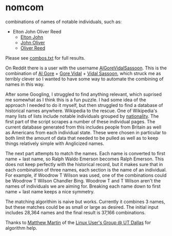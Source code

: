 nomcom
======

combinations of names of notable individuals, such as:

* Elton John Oliver Reed
  * [Elton John](http://en.wikipedia.org/wiki/Elton_John)
  * [John Oliver](http://en.wikipedia.org/wiki/John_Oliver)
  * [Oliver Reed](http://en.wikipedia.org/wiki/Oliver_Reed)

Please see [combos.txt](https://github.com/fisher-lebo/nomcom/blob/master/combos.txt) for full results.

On Reddit there is a user with the username [AlGoreVidalSassoon](http://reddit.com/u/AlGoreVidalSassoon). This is the combination of [Al Gore](http://en.wikipedia.org/wiki/Al_Gore) + [Gore Vidal](http://en.wikipedia.org/wiki/Gore_Vidal) + [Vidal Sassoon](http://en.wikipedia.org/wiki/Vidal_Sassoon), which struck me as terribly clever so I wanted to have some way to automate the combining of names in this way.

After some Googling, I struggled to find anything relevant, which suprised me somewhat as I think this is a fun puzzle. I had some idea of the approach I needed to do it myself, but then struggled to find a database of historical names anywhere. Wikipedia to the rescue. One of Wikipedia's many lists of lists include notable individuals grouped by [nationality](http://en.wikipedia.org/wiki/Lists_of_people_by_nationality). The first part of the script scrapes a number of these individual pages. The current database generated from this includes people from Britain as well as Americans from each individual state. These were chosen in particular to both limit the amount of data that needed to be pulled as well as to keep things relatively simple with Anglicized names.

The next part attempts to match the names. Each name is converted to first name + last name, so Ralph Waldo Emerson becomes Ralph Emerson. This does not keep perfectly with the historical record, but it makes sure that in each combination of three names, each section is the name of an individual. For example, if Woodrow T Wilson was used, one of the combinations could be Woodrow T Wilson Chandler Bing. Woodrow T and T Wilson aren't the names of individuals we are aiming for. Breaking each name down to first name + last name keeps a nice symmetry.

The matching algorithim is naive but works. Currently it combines 3 names, but these matches could be as small or large as desired. The initial input includes 28,364 names and the final result is 37,166 combinations.

Thanks to [Matthew Martin](http://github.com/phy1729) of the [Linux User's Group @ UT Dallas](http://lug.utdallas.edu) for algorithm help. 
